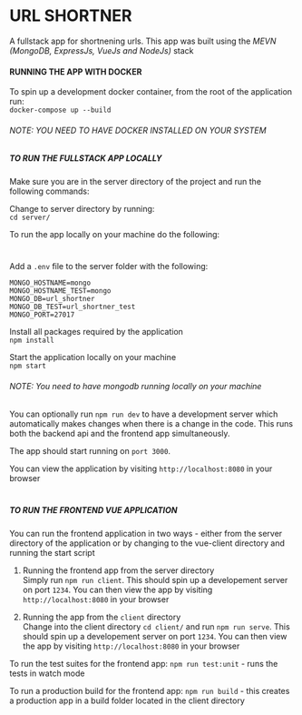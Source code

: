 # URL SHORTNER

A fullstack app for shortnening urls. This app was built using the _MEVN (MongoDB, ExpressJs, VueJs and NodeJs)_ stack

#### RUNNING THE APP WITH DOCKER

To spin up a development docker container, from the root of the application run:<br>
`docker-compose up --build`

###### NOTE: YOU NEED TO HAVE DOCKER INSTALLED ON YOUR SYSTEM

##### TO RUN THE FULLSTACK APP LOCALLY

Make sure you are in the server directory of the project and run the following commands:

Change to server directory by running:<br>
`cd server/`

To run the app locally on your machine do the following:

#

Add a `.env` file to the server folder with the following:<br>

```code
MONGO_HOSTNAME=mongo
MONGO_HOSTNAME_TEST=mongo
MONGO_DB=url_shortner
MONGO_DB_TEST=url_shortner_test
MONGO_PORT=27017
```

Install all packages required by the application<br>
`npm install`

Start the application locally on your machine<br>
`npm start`

###### NOTE: You need to have mongodb running locally on your machine

You can optionally run `npm run dev` to have a development server which automatically makes changes when there is a change in the code. This runs both the backend api and the frontend app simultaneously.

The app should start running on `port 3000`. <br>

You can view the application by visiting `http://localhost:8080` in your browser

#

##### TO RUN THE FRONTEND VUE APPLICATION

You can run the frontend application in two ways - either from the server directory of the application or by changing to the vue-client directory and running the start script

1. Running the frontend app from the server directory<br>
   Simply run `npm run client`. This should spin up a developement server on port `1234`. You can then view the app by visiting `http://localhost:8080` in your browser

2. Running the app from the `client` directory<br>
   Change into the client directory `cd client/` and run `npm run serve`. This should spin up a developement server on port `1234`. You can then view the app by visiting `http://localhost:8080` in your browser

To run the test suites for the frontend app:
`npm run test:unit` - runs the tests in watch mode

To run a production build for the frontend app:
`npm run build` - this creates a production app in a build folder located in the client directory

#
